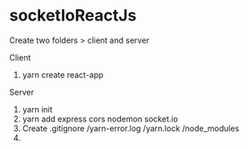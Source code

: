 # socketIoReactJs

Create two folders > client and server

Client
1. yarn create react-app

Server
1. yarn init
2. yarn add express cors nodemon socket.io
3. Create .gitignore
/yarn-error.log
/yarn.lock
/node_modules
4. 
